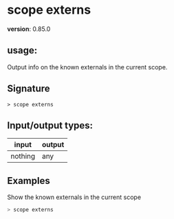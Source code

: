 # scope externs

**version**: 0.85.0

## **usage**:

Output info on the known externals in the current scope.

## Signature

`> scope externs `

## Input/output types:

| input   | output |
| ------- | ------ |
| nothing | any    |

## Examples

Show the known externals in the current scope

```bash
> scope externs
```

